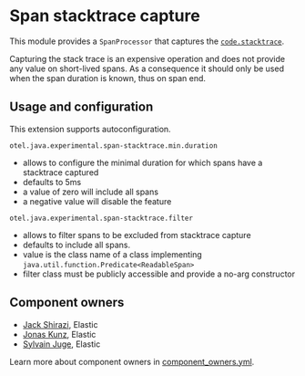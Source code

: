 
# Span stacktrace capture

This module provides a `SpanProcessor` that captures the [`code.stacktrace`](https://opentelemetry.io/docs/specs/semconv/attributes-registry/code/).

Capturing the stack trace is an expensive operation and does not provide any value on short-lived spans.
As a consequence it should only be used when the span duration is known, thus on span end.

## Usage and configuration

This extension supports autoconfiguration.

`otel.java.experimental.span-stacktrace.min.duration`

  - allows to configure the minimal duration for which spans have a stacktrace captured
  - defaults to 5ms
  - a value of zero will include all spans
  - a negative value will disable the feature

`otel.java.experimental.span-stacktrace.filter`

  - allows to filter spans to be excluded from stacktrace capture
  - defaults to include all spans.
  - value is the class name of a class implementing `java.util.function.Predicate<ReadableSpan>`
  - filter class must be publicly accessible and provide a no-arg constructor

## Component owners

- [Jack Shirazi](https://github.com/jackshirazi), Elastic
- [Jonas Kunz](https://github.com/jonaskunz), Elastic
- [Sylvain Juge](https://github.com/sylvainjuge), Elastic

Learn more about component owners in [component_owners.yml](../.github/component_owners.yml).
